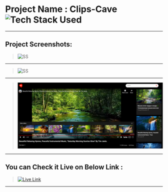 # Project Name : Clips-Cave ![Tech Stack Used](https://img.shields.io/badge/Technologies-React-blue)

---

## Project Screenshots:

> ![SS](./ss-1.png)

---

> ![SS](./ss-2.png)

---

> ![SS](./ss-3.png)

---

## You can Check it Live on Below Link :

> [![Live Link](https://img.shields.io/badge/DEPLOYED-LINK-green)](video-craze-tj.netlify.app/)

---